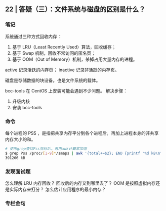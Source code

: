 ## 22 | 答疑（三）：文件系统与磁盘的区别是什么？

### 笔记

系统通过三种方式回收内存：
1. 基于 LRU（Least Recently Used）算法，回收缓存；
2. 基于 Swap 机制，回收不常访问的匿名页；
3. 基于 OOM（Out of Memory）机制，杀掉占用大量内存的进程。

active 记录活跃的内存页；
inactive 记录非活跃的内存页。

磁盘是存储数据的块设备，也是文件系统的载体。

bcc-tools 在 CentOS 上安装可能会遇到不少问题。
解决步骤：
1. 升级内核
2. 安装 bcc-tools


### 命令

每个进程的 PSS ，是指把共享内存平分到各个进程后，再加上进程本身的非共享内存大小的和。
```sh
# 使用grep查找Pss指标后，再用awk计算累加值
$ grep Pss /proc/[1-9]*/smaps | awk '{total+=$2}; END {printf "%d kB\n", total }'
391266 kB
```

### 发现面试题

怎么理解 LRU 内存回收？
回收后的内存又到哪里去了？
OOM 是按照虚拟内存还是实际内存来打分？
怎么估计应用程序的最小内存？

### 专栏金句


